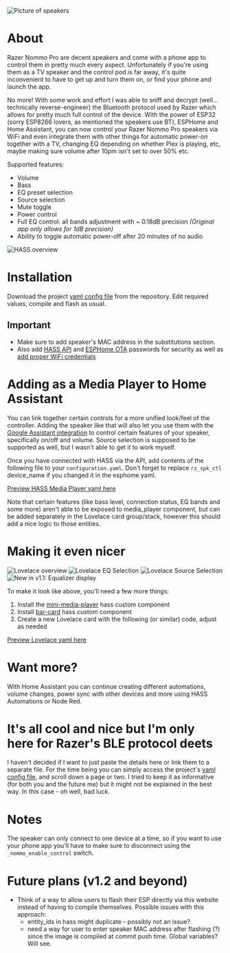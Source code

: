 ![Picture of speakers](https://assets2.razerzone.com/images/campaigns/nommo-pro/nommo-pro-campaign-og.jpg)

# About

Razer Nommo Pro are decent speakers and come with a phone app to control them in
pretty much every aspect. Unfortunately if you're using them as a TV speaker and
the control pod is far away, it's quite inconvenient to have to get up and turn
them on, or find your phone and launch the app.

No more! With some work and effort I was able to sniff and decrypt (well... technically reverse-engineer) the Bluetooth
protocol used by Razer which allows for pretty much full control of the device.
With the power of ESP32 (sorry ESP8266 lovers, as mentioned the speakers use BT), ESPHome
and Home Assistant, you can now control your Razer Nommo Pro speakers via WiFi and even integrate them with
other things for automatic power-on together with a TV, changing EQ depending on whether Plex is playing, etc, maybe making sure volume after 10pm isn't set to over 50% etc.

Supported features:
- Volume
- Bass
- EQ preset selection
- Source selection
- Mute toggle
- Power control
- Full EQ control: all bands adjustment with ~ 0.18dB precision _(Original app only allows for 1dB precision)_
- Ability to toggle automatic power-off after 20 minutes of no audio

![HASS overview](/hass_device.png)

# Installation

Download the project [yaml config file](https://github.com/d-rez/esphome-razer-nommo-pro-speaker-control/blob/main/esphome-razer-nommo-pro-speaker-controller.yaml) from the repository. Edit required values, compile and flash as usual.

## Important
- Make sure to add speaker's MAC address in the substitutions section.
- Also add [HASS API](https://esphome.io/components/api.html) and [ESPHome OTA](https://esphome.io/components/ota.html) passwords for security as well as [add proper WiFi credentials](https://esphome.io/components/wifi.html)

# Adding as a Media Player to Home Assistant

You can link together certain controls for a more unified look/feel of the controller. Adding the speaker like that will also let you use them with the [Google Assistant integration](https://www.home-assistant.io/integrations/google_assistant/#available-domains) to control certain features of your speaker, specifically on/off and volume. Source selection is supposed to be supported as well, but I wasn't able to get it to work myself.

Once you have connected with HASS via the API, add contents of the following file to your `configuration.yaml`.
Don't forget to replace `rz_spk_ctl` device_name if you changed it in the esphome yaml.

[Preview HASS Media Player yaml here](https://github.com/d-rez/esphome-razer-nommo-pro-speaker-control/blob/main/hass_media_player_configuration_snippet.yaml)

Note that certain features (like bass level, connection status, EQ bands and some more) aren't able to be exposed to media_player component, but can be added separately in the Lovelace card group/stack, however this should add a nice logic to those entities.

# Making it even nicer

![Lovelace overview](/lovelace_overview.png)
![Lovelace EQ Selection](/lovelace_eq_selection.png)
![Lovelace Source Selection](/lovelace_source_selection.png)
![New in v1.1: Equalizer display](/lovelace_eq_bands.png)

To make it look like above, you'll need a few more things:

1. Install the [mini-media-player](https://github.com/kalkih/mini-media-player) hass custom component
2. Install [bar-card](https://github.com/custom-cards/bar-card/) hass custom component
2. Create a new Lovelace card with the following (or similar) code, adjust as needed

[Preview Lovelace yaml here](https://github.com/d-rez/esphome-razer-nommo-pro-speaker-control/blob/main/lovelace_card.yaml)

# Want more?

With Home Assistant you can continue creating different automations, volume changes,
power sync with other devices and more using HASS Automations or Node Red.

# It's all cool and nice but I'm only here for Razer's BLE protocol deets

I haven't decided if I want to just paste the details here or link them to a separate file.
For the time being you can simply access the project's [yaml config file](https://github.com/d-rez/esphome-razer-nommo-pro-speaker-control/blob/main/esphome-razer-nommo-pro-speaker-controller.yaml), and scroll down a page or two.
I tried to keep it as informative (for both you and the future me) but it might not be explained in the best way. In this case - oh well, bad luck.

# Notes

The speaker can only connect to one device at a time, so if you want to use your
phone app you'll have to make sure to disconnect using the `_nommo_enable_control`
switch.

# Future plans (v1.2 and beyond)
- Think of a way to allow users to flash their ESP directly via this website instead of having to compile themselves. Possible issues with this approach:
  - entity_ids in hass might duplicate - possibly not an issue?
  - need a way for user to enter speaker MAC address after flashing (?) since the image is compiled at commit push time. Global variables? Will see.
